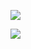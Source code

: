 ![](https://github-readme-stats.vercel.app/api?username=zeege-0&show_icons=true&include_all_commits=true)
<!-- <div align="center"> <img src="https://stats.justsong.cn/api/leetcode?id=wufeng15226&cn=true"> </div>-->

![](https://github-readme-stats.vercel.app/api/top-langs/?username=zeege-0&theme=light&hide_border=false&include_all_commits=true&layout=compact)



<!--
**Zeege-0/zeege-0** is a ✨ _special_ ✨ repository because its `README.md` (this file) appears on your GitHub profile.

Here are some ideas to get you started:

- 🔭 I’m currently working on ...
- 🌱 I’m currently learning ...
- 👯 I’m looking to collaborate on ...
- 🤔 I’m looking for help with ...
- 💬 Ask me about ...
- 📫 How to reach me: ...
- 😄 Pronouns: ...
- ⚡ Fun fact: ...
-->
